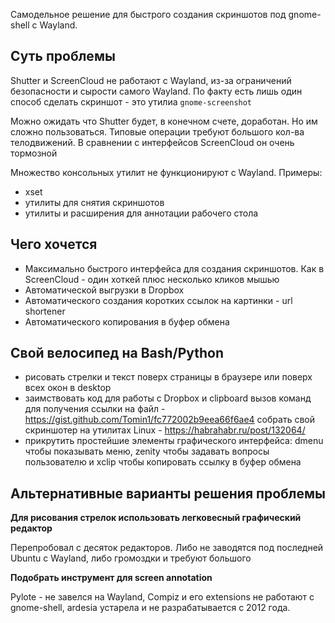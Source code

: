 Самодельное решение для быстрого создания скриншотов под gnome-shell c Wayland.

## Суть проблемы

Shutter и ScreenCloud не работают с Wayland, из-за ограничений безопасности и сырости самого Wayland. По факту есть лишь один способ сделать скриншот - это утилиа `gnome-screenshot`

Можно ожидать что Shutter будет, в конечном счете, доработан. Но им сложно пользоваться. Типовые операции требуют большого кол-ва телодвижений. В сравнении с интерфейсов ScreenCloud он очень тормозной

Множество консольных утилит не функционируют с Wayland. Примеры:

- xset
- утилиты для снятия скриншотов
- утилиты и расширения для аннотации рабочего стола

## Чего хочется

- Максимально быстрого интерфейса для создания скриншотов. Как в ScreenCloud - один хоткей плюс несколько кликов мышью
- Автоматической выгрузки в Dropbox
- Автоматического создания коротких ссылок на картинки - url shortener
- Автоматического копирования в буфер обмена

## Cвой велосипед на Bash/Python

- рисовать стрелки и текст поверх страницы в браузере или поверх всех окон в desktop
- заимствовать код для работы с Dropbox и clipboard
  вызов команд для получения ссылки на файл - https://gist.github.com/Tomin1/fc772002b9eea66f6ae4
  собрать свой скриншотер на утилитах Linux - https://habrahabr.ru/post/132064/
- прикрутить простейшие элементы графического интерфейса: dmenu чтобы показывать меню, zenity чтобы задавать вопросы пользователю и xclip чтобы копировать ссылку в буфер обмена

## Альтернативные варианты решения проблемы

**Для рисования стрелок использовать легковесный графический редактор**

Перепробовал с десяток редакторов. Либо не заводятся под последней Ubuntu c Wayland, либо громоздки и требуют большого

**Подобрать инструмент для screen annotation**

Pylote - не завелся на Wayland, Compiz и его extensions не работают c gnome-shell, ardesia устарела и не разрабатывается с 2012 года.
